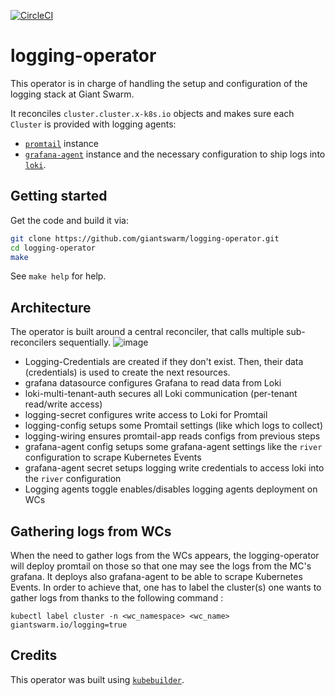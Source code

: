 [![CircleCI](https://dl.circleci.com/status-badge/img/gh/giantswarm/logging-operator/tree/main.svg?style=svg)](https://dl.circleci.com/status-badge/redirect/gh/giantswarm/logging-operator/tree/main)

# logging-operator

This operator is in charge of handling the setup and configuration of the logging stack at Giant Swarm.

It reconciles `cluster.cluster.x-k8s.io` objects and makes sure each `Cluster` is provided with logging agents:
- [`promtail`](https://github.com/giantswarm/promtail-app) instance
- [`grafana-agent`](https://github.com/giantswarm/grafana-agent-app) instance
and the necessary configuration to ship logs into [`loki`](https://github.com/giantswarm/loki-app).

## Getting started

Get the code and build it via:

```bash
git clone https://github.com/giantswarm/logging-operator.git
cd logging-operator
make
```

See `make help` for help.

## Architecture

The operator is built around a central reconciler, that calls multiple sub-reconcilers sequentially.
![image](images/logging-operator-architecture.png)

* Logging-Credentials are created if they don't exist. Then, their data (credentials) is used to create the next resources.
* grafana datasource configures Grafana to read data from Loki
* loki-multi-tenant-auth secures all Loki communication (per-tenant read/write access)
* logging-secret configures write access to Loki for Promtail
* logging-config setups some Promtail settings (like which logs to collect)
* logging-wiring ensures promtail-app reads configs from previous steps
* grafana-agent config setups some grafana-agent settings like the `river` configuration to scrape Kubernetes Events
* grafana-agent secret setups logging write credentials to access loki into the `river` configuration
* Logging agents toggle enables/disables logging agents deployment on WCs

## Gathering logs from WCs

When the need to gather logs from the WCs appears, the logging-operator will deploy promtail on those so that one may see the logs from the MC's grafana. It deploys also grafana-agent to be able to scrape Kubernetes Events.
In order to achieve that, one has to label the cluster(s) one wants to gather logs from thanks to the following command :
```
kubectl label cluster -n <wc_namespace> <wc_name> giantswarm.io/logging=true
```

## Credits

This operator was built using [`kubebuilder`](https://book.kubebuilder.io/quick-start.html).
